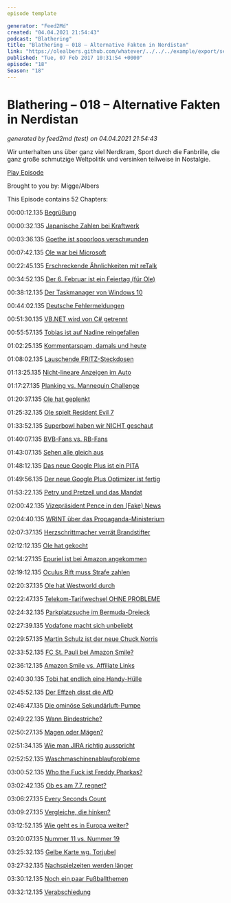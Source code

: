 ```yaml
---
episode template

generator: "Feed2Md"
created: "04.04.2021 21:54:43"
podcast: "Blathering"
title: "Blathering – 018 – Alternative Fakten in Nerdistan"
link: "https://olealbers.github.com/whatever/../../../example/export/seasons/2/2017/2/Blathering – 018 – Alternative Fakten in Nerdistan.md"
published: "Tue, 07 Feb 2017 10:31:54 +0000"
episode: "18"
Season: "18"
---
```


# Blathering – 018 – Alternative Fakten in Nerdistan
_generated by feed2md (test) on 04.04.2021 21:54:43_

Wir unterhalten uns über ganz viel Nerdkram, Sport durch die Fanbrille, die ganz große schmutzige Weltpolitik und versinken teilweise in Nostalgie.

[Play Episode](https://www.blathering.de/podlove/file/170/s/feed/c/mp3/blathering_018.mp3)

Brought to you by: Migge/Albers

This Episode contains 52 Chapters:


00:00:12.135 [Begrüßung]()

00:00:32.135 [Japanische Zahlen bei Kraftwerk](https://www.youtube.com/watch?v=4vhNRl9N9R4)

00:03:36.135 [Goethe ist spoorloos verschwunden](https://de.wikipedia.org/wiki/Spurlos_verschwunden_(1988))

00:07:42.135 [Ole war bei Microsoft](https://www.youtube.com/watch?v=cNCn-yRqNQ4)

00:22:45.135 [Erschreckende Ähnlichkeiten mit reTalk](http://re-talk.de/re015/)

00:34:52.135 [Der 6. Februar ist ein Feiertag (für Ole)](https://www.fcsp-shop.com/KOLLEKTION/FCSP/T-Shirt-Weltpokalsiegerbesieger::14.html)

00:38:12.135 [Der Taskmanager von Windows 10](http://www.howtogeek.com/108742/how-to-use-the-new-task-manager-in-windows-8/)

00:44:02.135 [Deutsche Fehlermeldungen](https://support.microsoft.com/en-us/help/310049/hyperlinks-are-not-working-in-outlook)

00:51:30.135 [VB.NET wird von C# getrennt](https://www.heise.de/developer/meldung/Visual-Basic-C-und-F-Microsoft-justiert-die-Programmiersprachen-Strategie-neu-3615374.html)

00:55:57.135 [Tobias ist auf Nadine reingefallen](https://sendegate.de/t/lekio-the-social-radio/4816?u=herrvonspeck)

01:02:25.135 [Kommentarspam, damals und heute]()

01:08:02.135 [Lauschende FRITZ-Steckdosen](https://twitter.com/lImbus924/status/826532911608393732)

01:13:25.135 [Nicht-lineare Anzeigen im Auto](https://www.skodacommunity.de/threads/tankanzeige-nicht-proportional.44388/)

01:17:27.135 [Planking vs. Mannequin Challenge](https://en.wikipedia.org/wiki/Mannequin_Challenge)

01:20:37.135 [Ole hat geplenkt](https://de.wikipedia.org/wiki/Plenk)

01:25:32.135 [Ole spielt Resident Evil 7](http://psvr-news.de/action/mia-let-me-go/)

01:33:52.135 [Superbowl haben wir NICHT geschaut](http://www.theverge.com/2017/2/5/14517954/super-bowl-2017-drones-halftime-show-lady-gaga)

01:40:07.135 [BVB-Fans vs. RB-Fans](https://www.tagesschau.de/inland/dortmund-leipzig-101.html)

01:43:07.135 [Sehen alle gleich aus](http://www.bildblog.de/86103/sehen-alle-gleich-aus-13/)

01:48:12.135 [Das neue Google Plus ist ein PITA]()

01:49:56.135 [Der neue Google Plus Optimizer ist fertig](https://chrome.google.com/webstore/detail/google%20-optimizer/edknapjhmlocokbpbihilmjmfmmddhop?hl=de)

01:53:22.135 [Petry und Pretzell und das Mandat](https://www.welt.de/politik/deutschland/article161713024/Petry-Pretzell-und-die-Geschichte-mit-dem-Wohnsitz.html)

02:00:42.135 [Vizepräsident Pence in den (Fake) News](http://scilogs.spektrum.de/relativ-einfach/journalisten-vertrauen-ist-gut-aber-wie-gehts-besser/)

02:04:40.135 [WRINT über das Propaganda-Ministerium](http://www.wrint.de/2017/02/05/wr662-das-bild-und-filmamt/)

02:07:37.135 [Herzschrittmacher verrät Brandstifter](http://www.networkworld.com/article/3162740/security/cops-use-pacemaker-data-as-evidence-to-charge-homeowner-with-arson-insurance-fraud.html)

02:12:12.135 [Ole hat gekocht](http://www.atlas.at/)

02:14:27.135 [Epuriel ist bei Amazon angekommen](https://www.amazon.de/dp/3981847407/)

02:19:12.135 [Oculus Rift muss Strafe zahlen](http://t3n.de/news/zenimax-klage-facebook-oculus-791335/)

02:20:37.135 [Ole hat Westworld durch](https://www.youtube.com/watch?v=eX3u0IlBBO4)

02:22:47.135 [Telekom-Tarifwechsel OHNE PROBLEME]()

02:24:32.135 [Parkplatzsuche im Bermuda-Dreieck]()

02:27:39.135 [Vodafone macht sich unbeliebt](http://www.sueddeutsche.de/muenchen/vodafone-kabelbetreiber-muss-sich-fuer-irrefuehrende-werbung-entschuldigen-1.3361524)

02:29:57.135 [Martin Schulz ist der neue Chuck Norris](https://de.wikipedia.org/wiki/Martin_Schulz)

02:33:52.135 [FC St. Pauli bei Amazon Smile?](https://smile.amazon.de/gp/chpf/homepage/ref=smi_se_scyc_srch_stsr?q=pauli&orig=%2F&ie=UTF-8)

02:36:12.135 [Amazon Smile vs. Affiliate Links]()

02:40:30.135 [Tobi hat endlich eine Handy-Hülle]()

02:45:52.135 [Der Effzeh disst die AfD](https://plus.google.com/107113947537163379172/posts/2Jbg5dAvJod)

02:46:47.135 [Die ominöse Sekundärluft-Pumpe](https://de.wikipedia.org/wiki/Sekund%C3%A4rluftsystem)

02:49:22.135 [Wann Bindestriche?](https://de.wikipedia.org/wiki/Viertelgeviertstrich)

02:50:27.135 [Magen oder Mägen?](http://canoo.net/inflection/magen:N:M)

02:51:34.135 [Wie man JIRA richtig ausspricht](http://prozessblog.de/20160808-jira-wie-spricht-man-das-eigentlich)

02:52:52.135 [Waschmaschinenablaufprobleme](https://www.amazon.de/Profi-F%C3%A4kalienpumpe-Zerkleinerer-Tauchpumpe-Schmutzwasserpumpe/dp/B010M99A2W)

03:00:52.135 [Who the Fuck ist Freddy Pharkas?](https://de.wikipedia.org/wiki/Freddy_Pharkas:_Frontier_Pharmacist)

03:02:42.135 [Ob es am 7.7. regnet?](https://plus.google.com/+OleAlbers/posts/Ybmbi6cgd8B)

03:06:27.135 [Every Seconds Count](http://everysecondcounts.eu/)

03:09:27.135 [Vergleiche, die hinken?](http://www.zeit.de/2017/05/adolf-hitler-reichskanzler-ernennung-jahrestag/komplettansicht)

03:12:52.135 [Wie geht es in Europa weiter?](https://www.tagesschau.de/ausland/rumaenien-regierung-101.html)

03:20:07.135 [Nummer 11 vs. Nummer 19]()

03:25:32.135 [Gelbe Karte wg. Torjubel](https://de.wikipedia.org/wiki/Verwarnung_(Fu%C3%9Fball))

03:27:32.135 [Nachspielzeiten werden länger]()

03:30:12.135 [Noch ein paar Fußballthemen]()

03:32:12.135 [Verabschiedung]()


